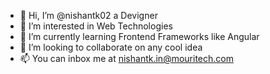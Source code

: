 - 👋 Hi, I’m @nishantk02 a Devigner
- 👀 I’m interested in Web Technologies
- 🌱 I’m currently learning Frontend Frameworks like Angular
- 💞️ I’m looking to collaborate on any cool idea
- 📫 You can inbox me at nishantk.in@mouritech.com

<!---
nishantk02/nishantk02 is a ✨ special ✨ repository because its `README.md` (this file) appears on your GitHub profile.
You can click the Preview link to take a look at your changes.
--->

